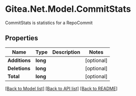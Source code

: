 # Gitea.Net.Model.CommitStats
CommitStats is statistics for a RepoCommit

## Properties

Name | Type | Description | Notes
------------ | ------------- | ------------- | -------------
**Additions** | **long** |  | [optional] 
**Deletions** | **long** |  | [optional] 
**Total** | **long** |  | [optional] 

[[Back to Model list]](../README.md#documentation-for-models) [[Back to API list]](../README.md#documentation-for-api-endpoints) [[Back to README]](../README.md)

